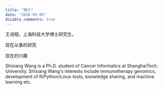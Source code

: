 ```yaml
---
title: "简介"
date: "2016-05-05"
disable_comments: true
---
```


王诗翔，上海科技大学博士研究生。

现在从事的研究

现在的兴趣


Shixiang Wang is a Ph.D. student of Cancer Informatics at ShanghaiTech. University. Shixiang Wang's interests include immunotherapy genomics, development of R/Python/Linux tools, knowledge sharing, and machine learning etc.



